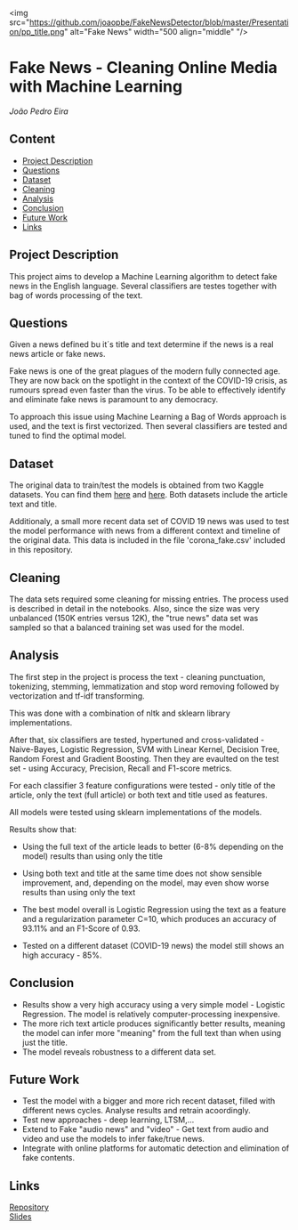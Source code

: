 
<img src="https://github.com/joaopbe/FakeNewsDetector/blob/master/Presentation/pp_title.png" alt="Fake News" width="500 align="middle" "/>


# Fake News - Cleaning Online Media with Machine Learning
*João Pedro Eira*

## Content
- [Project Description](#project-description)
- [Questions](#questions)
- [Dataset](#dataset)
- [Cleaning](#cleaning)
- [Analysis](#analysis)
- [Conclusion](#conclusion)
- [Future Work](#future-work)
- [Links](#links)

## Project Description

This project aims to develop a Machine Learning algorithm to detect fake news in the English language.
Several classifiers are testes together with bag of words processing of the text.

## Questions

Given a news defined bu it´s title and text determine if the news is a real news article or fake news.

Fake news is one of the great plagues of the modern fully connected age. They are now back on the spotlight in the context of the COVID-19 crisis, as rumours spread even faster than the virus. To be able to effectively identify and eliminate fake news is paramount to any democracy.

To approach this issue using Machine Learning a Bag of Words approach is used, and the text is first vectorized. Then several classifiers are tested and tuned to find the optimal model.

## Dataset

The original data to train/test the models is obtained from two Kaggle datasets. You can find them [here](https://www.kaggle.com/snapcrack/all-the-news) and [here](https://www.kaggle.com/mrisdal/fake-news). Both datasets include the article text and title.

Additionaly, a small more recent data set of COVID 19 news was used to test the model performance with news from a different context and timeline of the original data. This data is included in the file 'corona_fake.csv' included in this repository.

## Cleaning
The data sets required some cleaning for missing entries. The process used is described in detail in the notebooks. Also, since the size was very unbalanced (150K entries versus 12K), the "true news" data set was sampled so that a balanced training set was used for the model.

## Analysis

The first step in the project is process the text - cleaning punctuation, tokenizing, stemming, lemmatization and stop word removing followed by vectorization and tf-idf transforming.

This was done with a combination of nltk and sklearn library implementations.

After that, six classifiers are tested, hypertuned and cross-validated - Naive-Bayes, Logistic Regression, SVM with Linear Kernel, Decision Tree, Random Forest and Gradient Boosting. Then they are evaulted on the test set - using Accuracy, Precision, Recall and F1-score metrics.

For each classifier 3 feature configurations were tested - only title of the article, only the text (full article) or both text and title used as features.

All models were tested using sklearn implementations of the models.

Results show that:

  - Using the full text of the article leads to better (6-8% depending on the model) results than using only the title
  - Using both text and title at the same time does not show sensible improvement, and, depending on the model, may even show worse results than using only the text
  - The best model overall is Logistic Regression using the text as a feature and a regularization parameter C=10, which produces an accuracy of 93.11% and an F1-Score of 0.93.

  - Tested on a different dataset (COVID-19 news) the model still shows an high accuracy - 85%.

## Conclusion

- Results show a very high accuracy using a very simple model - Logistic Regression. The model is relatively computer-processing inexpensive.
- The more rich text article produces significantly better results, meaning the model can infer more "meaning" from the full text than when using just the title.
- The model reveals robustness to a different data set.


## Future Work
- Test the model with a bigger and more rich recent dataset, filled with different news cycles. Analyse results and retrain acoordingly.
- Test new approaches - deep learning, LTSM,...
- Extend to Fake "audio news" and "video" - Get text from audio and video and use the models to infer fake/true news.
- Integrate with online platforms for automatic detection and elimination of fake contents.

## Links

[Repository](https://github.com/joaopbe/FakeNewsDetector)  
[Slides](https://github.com/joaopbe/FakeNewsDetector/blob/master/Presentation/Fake_News.pptx)  

